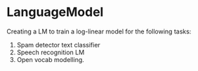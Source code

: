 # LanguageModel
Creating a LM to train a log-linear model for the following tasks:
1. Spam detector text classifier
2. Speech recognition LM
3. Open vocab modelling.
